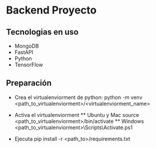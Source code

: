 # Backend Proyecto

## Tecnologias en uso
* MongoDB
* FastAPI
* Python
* TensorFlow

## Preparación
* Crea el virtualenviorment de python:
python -m venv <path_to_virtualenviorment>/<virtualenviorment_name>

* Activa el virtualenviorment
** Ubuntu y Mac
source <path_to_virtualenviorment>/bin/activate
** Windows
<path_to_virtualenviorment>\Scripts\Activate.ps1

* Ejecuta pip install -r <path_to>/requirements.txt
